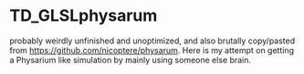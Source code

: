 # TD_GLSLphysarum

probably weirdly unfinished and unoptimized, and also brutally copy/pasted from https://github.com/nicoptere/physarum. Here is my attempt on getting a Physarium like simulation by mainly using someone else brain.
